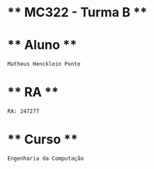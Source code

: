 # ** MC322 - Turma B **

# ** Aluno **
	Matheus Hencklein Ponte

# ** RA **
	RA: 247277

# ** Curso **
	Engenharia da Computação